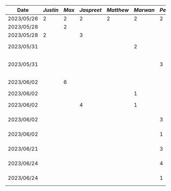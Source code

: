 | Date       | *Justin* | *Max* | *Jaspreet* | *Matthew* | *Marwan* | *Peter* | Task                 |
| ---------- | -------- | ----- | ---------- | --------- | -------- | ------- | -------------------- |
| 2023/05/26 |      2   |   2   |      2     |    2      |    2     | 2       | Meeting for proposal |
| 2023/05/28 |          |   2   |            |           |          |         | Making Figma Mockups |
| 2023/05/28 |    2     |       |      3     |           |          |         | Writing deliverable 1 |
| 2023/05/31 |          |       |            |           |     2    |         | Functional properties + user scenerios |
| 2023/05/31 |          |       |            |           |         |    3     | Sequential diagram/justification/why mobile  |
| 2023/06/02 |          |   6   |            |           |          |         | Making New Figma Mockups |
| 2023/06/02 |          |       |            |           |     1    |         | Update user scenerios |
| 2023/06/02 |          |       |      4     |           |     1    |         | Setup and create base android project |
| 2023/06/02 |          |       |           |           |         |    3     | Finalize and submit deliverable 1 |
| 2023/06/02 |          |       |           |           |         |    1     | Finalize and submit deliverable 2 |
| 2023/06/21 |          |       |            |           |          | 3       | Clean up repo and User Activity        |
| 2023/06/24 |          |       |            |           |          | 4       | User Activity groups fragments         |
| 2023/06/24 |          |       |            |           |          | 1       | User Activity profile fragments         |
